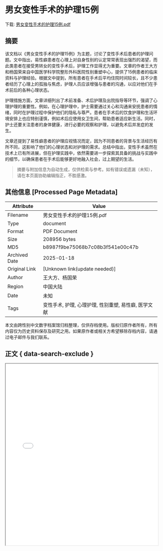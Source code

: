 # 男女变性手术的护理15例

<!-- tcd_download_link -->
下载: <a href="../男女变性手术的护理15例.pdf" download>男女变性手术的护理15例.pdf</a>
<!-- tcd_download_link_end -->

## 摘要

<!-- tcd_abstract -->
该文档以《男女变性手术的护理15例》为主题，讨论了变性手术后患者的护理问题。文中指出，易性癖患者在心理上对自身性别的认定常常表现出强烈的渴望，而此类患者在接受男转女的变性手术后，护理工作显得尤为重要。文章的作者王大方和杨国荣来自中国医学科学院整形外科医院性别重塑中心，提供了15例患者的临床资料与护理经验。根据文中提到，所有患者在手术后平均住院时间较长，且不少患者经历了心理上的孤独与焦虑，护理人员应该增强与患者的沟通，以应对他们在手术前后的各种心理状态。

护理措施方面，文章详细列出了术前准备、术后护理及出院指导等环节，强调了心理护理的重要性。例如，在心理护理中，护士需要通过关心和沟通来安抚患者的情绪，同时在护理过程中保护他们的隐私与尊严。患者在手术后的饮食护理和生活环境安排上也应特别谨慎，例如术后应使用女卫生间，帮助患者适应新生活。同时，护士还要关注患者的身体健康，进行必要的观察和护理，以避免术后并发症的发生。

文章还提到了易性癖患者的护理应视情况而定，因为不同患者的背景与生活经历有所不同，这影响了他们的心理状态和对护理的需求。总结中指出，变性手术虽然在技术上已有所进展，但在护理实践中，依然需要进一步探索其具备的挑战与实践中的细节，以确保患者在手术后能够更好地融入社会，过上期望的生活。

<!-- tcd_abstract_end -->

> 摘要与附加信息为自动生成，仅供检索与参考。如有错误或遗漏（未知），请在本页面协助编辑指正，不胜感激。

## 其他信息 [Processed Page Metadata]

| Attribute       | Value                                  |
|-----------------|----------------------------------------|
| Filename        | 男女变性手术的护理15例.pdf                             |
| Type            | document                                 |
| Format          | PDF Document                               |
| Size            | 208956 bytes                           |
| MD5             | b8987f9be75068b7c08b3f541e00c47b                                  |
| Archived Date   | 2025-01-18                             |
| Original Link   | [Unknown link(update needed)]                         |
| Author          | 王大方、杨国荣                               |
| Region          | 中国大陆                               |
| Date            | 未知                                 |
| Tags            | 变性手术, 护理, 心理护理, 性别重塑, 易性癖, 医学文献                                 |

本文由跨性别中文数字档案馆归档整理，仅供存档使用。版权归原作者所有，所有内容仅为历史资料保存及研究之用。如果原作者或相关方希望移除存档内容，请通过电子邮件与我们联系。

## 正文 { data-search-exclude }

<!-- tcd_main_text -->
<iframe src="../男女变性手术的护理15例.pdf" width="100%" height="600px">
    <p>无法显示PDF，请下载查看。</p>
</iframe>
<!-- tcd_main_text_end -->

